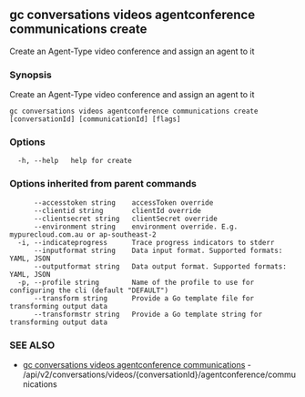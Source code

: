 ## gc conversations videos agentconference communications create

Create an Agent-Type video conference and assign an agent to it

### Synopsis

Create an Agent-Type video conference and assign an agent to it

```
gc conversations videos agentconference communications create [conversationId] [communicationId] [flags]
```

### Options

```
  -h, --help   help for create
```

### Options inherited from parent commands

```
      --accesstoken string    accessToken override
      --clientid string       clientId override
      --clientsecret string   clientSecret override
      --environment string    environment override. E.g. mypurecloud.com.au or ap-southeast-2
  -i, --indicateprogress      Trace progress indicators to stderr
      --inputformat string    Data input format. Supported formats: YAML, JSON
      --outputformat string   Data output format. Supported formats: YAML, JSON
  -p, --profile string        Name of the profile to use for configuring the cli (default "DEFAULT")
      --transform string      Provide a Go template file for transforming output data
      --transformstr string   Provide a Go template string for transforming output data
```

### SEE ALSO

* [gc conversations videos agentconference communications](gc_conversations_videos_agentconference_communications.html)	 - /api/v2/conversations/videos/{conversationId}/agentconference/communications


